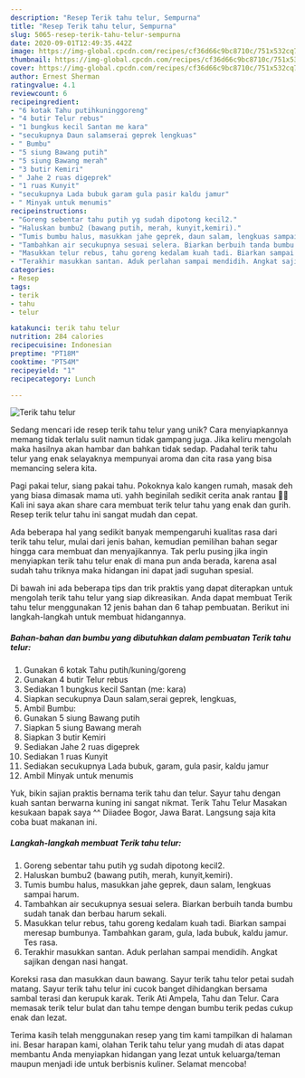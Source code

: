 ```yaml
---
description: "Resep Terik tahu telur, Sempurna"
title: "Resep Terik tahu telur, Sempurna"
slug: 5065-resep-terik-tahu-telur-sempurna
date: 2020-09-01T12:49:35.442Z
image: https://img-global.cpcdn.com/recipes/cf36d66c9bc8710c/751x532cq70/terik-tahu-telur-foto-resep-utama.jpg
thumbnail: https://img-global.cpcdn.com/recipes/cf36d66c9bc8710c/751x532cq70/terik-tahu-telur-foto-resep-utama.jpg
cover: https://img-global.cpcdn.com/recipes/cf36d66c9bc8710c/751x532cq70/terik-tahu-telur-foto-resep-utama.jpg
author: Ernest Sherman
ratingvalue: 4.1
reviewcount: 6
recipeingredient:
- "6 kotak Tahu putihkuninggoreng"
- "4 butir Telur rebus"
- "1 bungkus kecil Santan me kara"
- "secukupnya Daun salamserai geprek lengkuas"
- " Bumbu"
- "5 siung Bawang putih"
- "5 siung Bawang merah"
- "3 butir Kemiri"
- " Jahe 2 ruas digeprek"
- "1 ruas Kunyit"
- "secukupnya Lada bubuk garam gula pasir kaldu jamur"
- " Minyak untuk menumis"
recipeinstructions:
- "Goreng sebentar tahu putih yg sudah dipotong kecil2."
- "Haluskan bumbu2 (bawang putih, merah, kunyit,kemiri)."
- "Tumis bumbu halus, masukkan jahe geprek, daun salam, lengkuas sampai harum."
- "Tambahkan air secukupnya sesuai selera. Biarkan berbuih tanda bumbu sudah tanak dan berbau harum sekali."
- "Masukkan telur rebus, tahu goreng kedalam kuah tadi. Biarkan sampai meresap bumbunya. Tambahkan garam, gula, lada bubuk, kaldu jamur. Tes rasa."
- "Terakhir masukkan santan. Aduk perlahan sampai mendidih. Angkat sajikan dengan nasi hangat."
categories:
- Resep
tags:
- terik
- tahu
- telur

katakunci: terik tahu telur 
nutrition: 284 calories
recipecuisine: Indonesian
preptime: "PT18M"
cooktime: "PT54M"
recipeyield: "1"
recipecategory: Lunch

---
```



![Terik tahu telur](https://img-global.cpcdn.com/recipes/cf36d66c9bc8710c/751x532cq70/terik-tahu-telur-foto-resep-utama.jpg)

Sedang mencari ide resep terik tahu telur yang unik? Cara menyiapkannya memang tidak terlalu sulit namun tidak gampang juga. Jika keliru mengolah maka hasilnya akan hambar dan bahkan tidak sedap. Padahal terik tahu telur yang enak selayaknya mempunyai aroma dan cita rasa yang bisa memancing selera kita.

Pagi pakai telur, siang pakai tahu. Pokoknya kalo kangen rumah, masak deh yang biasa dimasak mama uti. yahh beginilah sedikit cerita anak rantau 🤟🏻 Kali ini saya akan share cara membuat terik telur tahu yang enak dan gurih. Resep terik telur tahu ini sangat mudah dan cepat.

Ada beberapa hal yang sedikit banyak mempengaruhi kualitas rasa dari terik tahu telur, mulai dari jenis bahan, kemudian pemilihan bahan segar hingga cara membuat dan menyajikannya. Tak perlu pusing jika ingin menyiapkan terik tahu telur enak di mana pun anda berada, karena asal sudah tahu triknya maka hidangan ini dapat jadi suguhan spesial.


Di bawah ini ada beberapa tips dan trik praktis yang dapat diterapkan untuk mengolah terik tahu telur yang siap dikreasikan. Anda dapat membuat Terik tahu telur menggunakan 12 jenis bahan dan 6 tahap pembuatan. Berikut ini langkah-langkah untuk membuat hidangannya.

<!--inarticleads1-->

##### Bahan-bahan dan bumbu yang dibutuhkan dalam pembuatan Terik tahu telur:

1. Gunakan 6 kotak Tahu putih/kuning/goreng
1. Gunakan 4 butir Telur rebus
1. Sediakan 1 bungkus kecil Santan (me: kara)
1. Siapkan secukupnya Daun salam,serai geprek, lengkuas,
1. Ambil  Bumbu:
1. Gunakan 5 siung Bawang putih
1. Siapkan 5 siung Bawang merah
1. Siapkan 3 butir Kemiri
1. Sediakan  Jahe 2 ruas digeprek
1. Sediakan 1 ruas Kunyit
1. Sediakan secukupnya Lada bubuk, garam, gula pasir, kaldu jamur
1. Ambil  Minyak untuk menumis


Yuk, bikin sajian praktis bernama terik tahu dan telur. Sayur tahu dengan kuah santan berwarna kuning ini sangat nikmat. Terik Tahu Telur Masakan kesukaan bapak saya ^^ Diiadee Bogor, Jawa Barat. Langsung saja kita coba buat makanan ini. 

<!--inarticleads2-->

##### Langkah-langkah membuat Terik tahu telur:

1. Goreng sebentar tahu putih yg sudah dipotong kecil2.
1. Haluskan bumbu2 (bawang putih, merah, kunyit,kemiri).
1. Tumis bumbu halus, masukkan jahe geprek, daun salam, lengkuas sampai harum.
1. Tambahkan air secukupnya sesuai selera. Biarkan berbuih tanda bumbu sudah tanak dan berbau harum sekali.
1. Masukkan telur rebus, tahu goreng kedalam kuah tadi. Biarkan sampai meresap bumbunya. Tambahkan garam, gula, lada bubuk, kaldu jamur. Tes rasa.
1. Terakhir masukkan santan. Aduk perlahan sampai mendidih. Angkat sajikan dengan nasi hangat.


Koreksi rasa dan masukkan daun bawang. Sayur terik tahu telor petai sudah matang. Sayur terik tahu telur ini cucok banget dihidangkan bersama sambal terasi dan kerupuk karak. Terik Ati Ampela, Tahu dan Telur. Cara memasak terik telur bulat dan tahu tempe dengan bumbu terik pedas cukup enak dan lezat. 

Terima kasih telah menggunakan resep yang tim kami tampilkan di halaman ini. Besar harapan kami, olahan Terik tahu telur yang mudah di atas dapat membantu Anda menyiapkan hidangan yang lezat untuk keluarga/teman maupun menjadi ide untuk berbisnis kuliner. Selamat mencoba!
